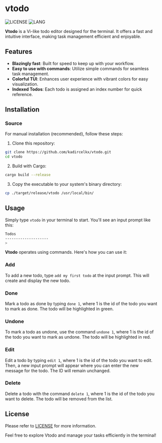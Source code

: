 # vtodo

![LICENSE](https://img.shields.io/badge/license-GPL--3.0-blue)
![LANG](https://img.shields.io/badge/language-rust-orange)

**Vtodo** is a Vi-like todo editor designed for the terminal. It offers a fast and intuitive interface, making task management efficient and enjoyable.

## Features

- **Blazingly fast**: Built for speed to keep up with your workflow.
- **Easy to use with commands**: Utilize simple commands for seamless task management.
- **Colorful TUI**: Enhances user experience with vibrant colors for easy visualization.
- **Indexed Todos**: Each todo is assigned an index number for quick reference.

## Installation
### Source
For manual installation (recommended), follow these steps:

1. Clone this repository:

```bash
git clone https://github.com/kadircelkx/vtodo.git
cd vtodo
```

2. Build with Cargo:

```bash
cargo build --release
```

3. Copy the executable to your system's binary directory:

```bash
cp ./target/release/vtodo /usr/local/bin/
```

## Usage

Simply type `vtodo` in your terminal to start. You'll see an input prompt like this:


```bash
Todos
--------------------
> 
```

**Vtodo** operates using commands. Here's how you can use it:

### Add

To add a new todo, type `add my first todo` at the input prompt. This will create and display the new todo.

### Done

Mark a todo as done by typing `done 1`, where 1 is the id of the todo you want to mark as done. The todo will be highlighted in green.

### Undone

To mark a todo as undone, use the command `undone 1`, where 1 is the id of the todo you want to mark as undone. The todo will be highlighted in red.

### Edit

Edit a todo by typing `edit 1`, where 1 is the id of the todo you want to edit. Then, a new input prompt will appear where you can enter the new message for the todo. The ID will remain unchanged.

### Delete

Delete a todo with the command `delete 1`, where 1 is the id of the todo you want to delete. The todo will be removed from the list.

## License

Please refer to [LICENSE](./LICENSE) for more information.

Feel free to explore Vtodo and manage your tasks efficiently in the terminal!